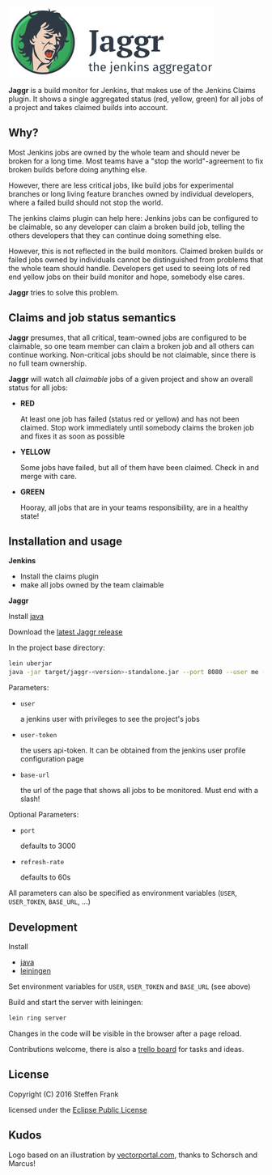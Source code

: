 ![Jaggr](resources/public/img/jaggr-logo-and-text.png?raw=true)

**Jaggr** is a build monitor for Jenkins, that makes use of the Jenkins Claims plugin.
It shows a single aggregated status (red, yellow, green) for all jobs of a project
and takes claimed builds into account.

## Why?

Most Jenkins jobs are owned by the whole team and should never be broken for a long time. Most teams have a "stop the
world"-agreement to fix broken builds before doing anything else.

However, there are less critical jobs, like build jobs for experimental branches or long living feature branches owned by
individual developers, where a failed build should not stop the world.

The jenkins claims plugin can help here: Jenkins jobs can be configured to be claimable,
so any developer can claim a broken build job, telling the others developers that they can continue doing
something else.

However, this is not reflected in the build monitors. Claimed broken builds or failed jobs owned by individuals cannot
be distinguished from problems that the whole team should handle. Developers get used to seeing lots of
red end yellow jobs on their build monitor and hope, somebody else cares.

**Jaggr** tries to solve this problem.

## Claims and job status semantics

**Jaggr** presumes, that all critical, team-owned jobs are configured to be claimable, so one team member can claim a broken
job and all others can continue working. Non-critical jobs should be not claimable, since there is no
full team ownership.

**Jaggr** will watch all _claimable_ jobs of a given project and show an overall status for all jobs:

* **RED**

    At least one job has failed (status red or yellow) and has not been claimed. Stop work immediately until somebody
claims the broken job and fixes it as soon as possible

* **YELLOW**

    Some jobs have failed, but all of them have been claimed. Check in and merge with care.

* **GREEN**

    Hooray, all jobs that are in your teams responsibility, are in a healthy state!

## Installation and usage

**Jenkins**

* Install the claims plugin
* make all jobs owned by the team claimable

**Jaggr**

Install [java](http://www.oracle.com/technetwork/java/javase/downloads/jdk8-downloads-2133151.html)

Download the [latest Jaggr release](https://github.com/puffedo/jaggr/releases)

In the project base directory:

```sh
lein uberjar
java -jar target/jaggr-<version>-standalone.jar --port 8080 --user me --user-token asdfghjkl --base-url http://my-ci/jenkins/view/my-project/
```

Parameters:

* `user`

    a jenkins user with privileges to see the project's jobs

* `user-token`

    the users api-token. It  can be obtained from the jenkins user profile configuration page

* `base-url`

    the url of the page that shows all jobs to be monitored. Must end with a slash!

Optional Parameters:

* `port`

    defaults to 3000

* `refresh-rate`

    defaults to 60s

All parameters can also be specified as environment variables (`USER`, `USER_TOKEN`, `BASE_URL`, ...)


## Development

Install

* [java](http://www.oracle.com/technetwork/java/javase/downloads/jdk8-downloads-2133151.html)
* [leiningen](http://leiningen.org/#install)

Set environment variables for `USER`, `USER_TOKEN` and `BASE_URL` (see above)

Build and start the server with leiningen:

```sh
lein ring server
```

Changes in the code will be visible in the browser after a page reload.



Contributions welcome, there is also a [trello board](https://trello.com/b/uzKqvnY8/**Jaggr**) for tasks and ideas.


## License

Copyright (C) 2016 Steffen Frank

licensed under the [Eclipse Public License](http://www.eclipse.org/legal/epl-v10.html)

## Kudos

Logo based on an illustration by [vectorportal.com](http://www.vectorportal.com/subcategory/167/MICK-JAGGER-VECTOR-ILLUSTRATION.eps/ifile/10647/detailtest.asp), thanks to Schorsch and Marcus!